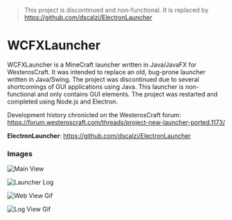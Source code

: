 >
> This project is discontinued and non-functional. It is replaced by https://github.com/dscalzi/ElectronLauncher
>

# WCFXLauncher

WCFXLauncher is a MineCraft launcher written in Java/JavaFX for WesterosCraft. It was intended to replace an old, bug-prone launcher written in Java/Swing. The project was discontinued due to several shortcomings of GUI applications using Java. This launcher is non-functional and only contains GUI elements. The project was restarted and completed using Node.js and Electron.

Development history chronicled on the WesterosCraft forum: https://forum.westeroscraft.com/threads/project-new-launcher-ported.1173/

**ElectronLauncher**: https://github.com/dscalzi/ElectronLauncher

### Images

![Main View](https://i.imgur.com/CkzIMX5.jpg)

![Launcher Log](https://i.imgur.com/Y8sw1c1.png)

![Web View Gif](https://i.imgur.com/FETE9N0.gif)

![Log View Gif](https://i.imgur.com/ZKckf9m.gif)